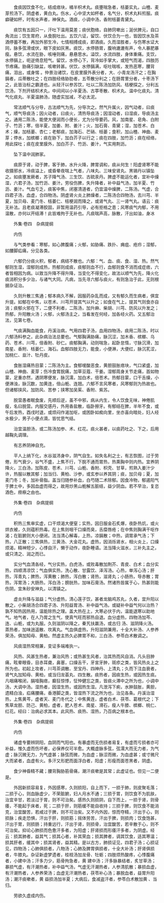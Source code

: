 <!-- { "loadSidebar": true } -->
　　食痰因饮食不化，结成痞块，橘半枳术丸。痰壅喘急者，栝蒌实丸，山楂、麦芽煎汤下。阴虚者，黄白丸。伤水，心中坚大如杯者，名气分，枳术丸料煎服。痰癖硬如杯，时有水声者，神保丸。酒痰，小调中汤，香附栝蒌青黛丸。

　　痰饮有五因只一，汗吐下温用莫差；痰伏胞络，自肺窍嗽出；涎伏脾元，自口角流出；饮生胃府，从食脘吐出。五饮六证，留饮、伏饮合为一也，皆因饮水及茶酒停蓄不散，再加外邪生冷，七情相搏成痰，即酒痰。久而湿胜者，与伤寒水证大同，脉多弦滑或伏，眼下皮如灰黑。痰饮，水停肠胃，腹响漉漉有声，令人暴肥暴瘦。悬饮，水流在胁，咳唾则痛，悬悬思水。溢饮，水流四肢，身体重痛。支饮，水停膈上，呃逆倚息短气。留饮，水停心下，背冷如手掌大，或短气而渴，四肢历节疼痛。胁痛引缺盆，咳嗽转甚。伏饮，水停膈满，呕吐喘咳，发热恶寒，腰背痛，泪出，或身惕 。仲景治诸饮，在皮里膜外表分者，大、小青龙汤汗之；在胸膈者，瓜蒂散吐之；在四肢经络胁肋者，五苓散分利之；在肠胃里分者，十枣汤下之，此皆治标之霸道也。从轻汗以参苏饮，吐以二陈汤加防风、桔梗探之，分利五饮汤，下剂开结枳术丸，中间间以小半夏汤、古葶枣散、枳术丸、温中化痰丸、清气化痰丸、半夏温肺汤，随虚实加减，不必太泥。

　　常法顺气与分导，古法顺气为先，分导次之。然气升属火，因气动者，曰痰气，顺气导痰汤；因火动者，曰痰火，清热导痰汤；因湿动者，曰湿痰，导痰汤主之。通用二陈汤，能使大便润而小便长，尤为分导要药。风，加南星、皂角、白附子、竹沥；寒，倍半夏，加姜、附、姜汁；火，加石膏、青黛；湿，加苍术、白术；燥，加栝蒌、杏仁；老郁痰，加海石、芒硝、栝蒌；食积，加山楂、神曲、麦芽；停水，加槟榔；痰在胁下，加白芥子以行之；痰在四肢，加竹沥；痰在经络，用此探吐；痰在皮里膜外，加白芥子、竹沥、姜汁，气实用荆沥。

　　坠下温中润肺家。

　　痰原于肾，动于脾，客于肺，水升火降，脾胃调和，痰从何生！阳虚肾寒不能收摄邪水，冷痰溢上，或昏晕夜喘上气者，八味丸、三味安肾丸、黑锡丹以镇坠之。如痰壅发厥者，苏子降气汤、三生饮、古硫汞丹。脾虚不能运化者，宜补中燥湿，六君子汤，加竹沥、姜汁。劳役伤脾，失升降者，补中益气汤，加半夏、竹沥、姜汁。气血亏乏，痰客中焦，闭塞清道者，仍宜温中燥脾，二陈汤。气虚，合四君子汤，血虚，合四物汤。阴虚肾火炎上肺燥者，二陈汤合四物汤，去川芎、半夏，加贝母、麦门冬、栝蒌仁、桔梗润而降之，或肾气丸、三一肾气丸。语云：痰无补法。且老痰凝滞胶固，非暂用温药引导，必有拒格之患；风寒痰气内郁，不用温散，亦何以开结滞！此皆难拘于无补也。凡痰喘声高，脉散，汗出如油，身冰

　　外集·卷四　杂病提纲

　　内伤

　　与气类参看：寒郁，如心脾腹痛；火郁，如胁痛、跌扑、痈疽、疮疖；湿郁，如腰脚疝痛，分见各类。

　　六郁仍分痰火积，郁者，病结不散也。六郁：气、血、痰、食、湿、热。然气郁则生湿，湿郁则成热，热郁则成痰，痰郁则血不行，血郁则食不消而成症痞，六者皆相因为病。以致当升降不得升降，当变化不得变化，故法以顺气为先，降火化痰消积分多少治，与诸气大同。凡病，当先寻六郁与痰火，有则急治于此，无则根据杂证治。

　　久则升散三焦通；郁本病久不解，因服药杂乱而成，又有郁久而生病者，俱宜升提。如郁在中焦，以苍术、川芎开提其气以升之；如食在气上，提其气则食亦自消；痰郁火邪在下，二便不利者，二陈汤，加升麻、柴胡、川芎、防风以升发之；热郁，升阳散火汤；火郁，火郁汤主之，当看发在何经，加各经火药。又五郁治法，见第七卷。

　　气痰满胸血能食，丹溪治病，气用四君子汤，血用四物汤，痰用二陈汤，时以六郁汤料参之，此杂病治法总要也。气郁胸满胁痛，脉沉涩，加木香、槟榔、乌药、苍术、川芎，倍香附、砂仁。痰郁胸满，动则喘急，起卧怠惰，寸脉沉滑，加南星、香附、栝蒌仁、海石。血郁四肢无力，能食，小便淋，大便红，脉沉芤涩，加桃仁、韭汁、牡丹皮。

　　食胀湿痛热目蒙；二陈汤为主。食郁嗳酸恶食，黄胆鼓胀痞块，气口紧盛，加山楂、神曲、麦芽；伤冷食胃脘痛，加草豆蔻、干姜。湿郁周身关节走痛，首如物蒙，足重亦然，遇阴寒便发，脉沉濡，加白术，倍苍术。热郁目蒙，口干舌燥，小便淋浊，脉沉数，加黄连，倍山栀、连翘。六郁不言风寒者，风寒郁则为热故也。但诸郁挟风，加防风、苦参；挟寒加吴茱、香附、紫苏。

　　脱营愚者眠食废，先顺后逆，虽不中邪，病从内生，令人饮食无味，神倦肌瘦，名曰脱营。内服交感丹，外用香盐散，临卧擦牙。有郁结在脾，半年不食，或午后发热，酉戌时退，或烦闷作渴加呕，或困卧如痴向里，坐亦喜向暗处，妇人经水极少，男子小便点滴，皆忧思气结。

　　治宜温胆汤，或二陈汤加参、术、红花。痰火甚者，以痰药吐之、下之，后用越鞠丸调理。

　　有志养阴神自充。

　　平人上纳下化，水谷滋沛身中，阴气自生。如失名利之士，有志恢图，过于劳倦，形气衰少，谷气不盛，上焦不行，下脘不通而胃热，热熏胸中则内热。宜养阴降火，三白汤，加陈皮、苍术、川芎、山栀、香附、枳壳、甘草，煎熟入姜汁少许，热服以散其郁；加当归、黄柏、沙参，或玄参以养其阴；痰，加贝母；夏，加麦门冬；冬，加补骨脂。盖当归随参补血，白芍随二术除郁。因食冷物，郁遏阳气于脾土中，多因血虚而得之，故用炒黑山栀解五脏结，益少阴血。若不早治，复恣酒色，痨瘵之由也。

　　外集·卷四　杂病提纲

　　内伤

　　积热三焦审实虚，口干烦渴大便窒；实热，因日服金石炙爆，夜卧热炕，或火烘衣被，久则蕴积热毒。在上焦则咽干口燥而臭，舌糜唇疮；在中焦则胸满干呕作渴；在脏腑则大小便闭。法当清心解毒，上热，凉膈散；中热，调胃承气汤；下热，八正散；三焦俱热，三黄汤、大金花丸。虚热，因消烁肾水，相火炎上，口燥烦渴，精神短少，心悸自汗，懒于动作，夜卧睡语。法当降火滋水，三补丸主之，或只清之、润之而已。

　　实分气血清各经，气分实热，白虎汤，或败毒散加荆芥、青皮、白术；血分实热，四顺清凉饮；气血俱实热，洗心散、甘露饮、泽泻汤。心热，单泻心汤；肝热，泻青丸；脾热，泻黄散；肺热，泻白散；肾热，滋肾丸；小肠热，导赤散；胃热，泻胃汤；大肠热，泻白汤；膀胱热，加味石膏汤。然诸热皆属于心，热甚则能伤阴，宜朱砂安神丸，以清镇之。

　　虚炎升降与滋益；气分虚热，清心莲子饮，甚者龙脑鸡苏丸，久者，宜升阳以散之，小柴胡汤合四君子汤、升阳益胃汤、补中益气汤。或疑补中益气何以治热？孰不知热因热用，温能除热之理。盖大热在上，大寒必伏于内，温能退寒以助地气。地气者，在人乃胃之生气，使真气旺而邪热自退。血分虚热，四物汤加芩、连、山栀，或为丸服。久则滋阴以降之，秦艽扶羸汤，或古归 汤、滋阴降火汤。蒸热者，加味逍遥散、坎离丸。气血俱虚热，升阳滋阴兼用，十全大补汤、人参养荣汤，俱加知母、黄柏。然虚主热久必脾胃不和，三白汤、参苓白术散调之。

　　风痰湿热常相兼，变证多端难执一。

　　风热、风甚生热者，兼治风热；或热甚生风者，治其热而风自消。凡头目肿痛，眩晕眼昏，目赤耳聋，鼻塞，口燥舌干，牙宣牙肿，斑疹之类，皆风热炎上之所为也。初起上攻者，川芎茶调散、至宝丹、四神丹、上清丸；久而下注血衰者，肾气丸加知母、黄柏，或当归龙荟丸、四生散。痰热者，因痰生热，或因热生痰。凡咽痛喉闭，膈噎胸痞，癫狂惊悸，怔忡健忘之类，皆痰火滞中之所为也，小调中汤，大调中汤。湿热者，因湿生热，或因热生湿。凡泄泻下痢，水肿鼓胀，黄胆，遗精白浊，疝痛腰痛，香港脚之类，皆湿热下流之所为也，治见各条。丹溪治湿热，上焦黄芩，虚者天、麦门冬代之；中焦黄连，虚者白术、茯苓、葛根代之；下焦草龙胆、防己、黄柏，虚者，肥人苍术、南星、滑石，瘦人牛膝、槟榔、桃仁、红花。经曰：治病必求其本。此风热、痰热、湿热，乃百病之根本也。

　　外集·卷四　杂病提纲

　　内伤

　　诸虚专要辨阴阳，血阴而气阳也。有暴虚而无伤损者易复，有虚而亏损者亦可补益，惟久虚而伤坏者，必保养仅可半愈。大概虚脉多弦，弦濡大而无力者，为气虚；脉沉微无力，为气虚甚；脉弦而微，为血虚；脉涩而微，为血虚甚；或寸微尺大而紧者，血虚有火。多汗又形肥而面浮白者，阳虚；形瘦而面苍黑者，阴虚。

　　食少神昏精不藏；腰背胸胁筋骨痛，潮汗痰嗽是其常；此虚证也。但见一二便是。

　　外因新损容易复，外因感寒，久则损阳，自上而下，一损于肺，则皮聚毛落；二损于心，则血脉虚少，不荣脏腑，妇人月水不通；三损于胃，则饮食不为肌肤，治宜辛甘，若淡过于胃，则不可治矣。感热久则损阴，自下而上，一损于肾，则骨痿，不能起于床者，死；二损于肝，则筋缓不能自收持；三损于脾，则饮食不能消克，治宜酸苦，若咸过于脾，则不可治矣。又不内外因，惊而夺精，汗出于心，则损脉；疾走恐惧，汗出于肝，则损筋；摇体劳苦，汗出于脾，则损肉；饮食饱甚，汗出于胃，则损肠；持重远行，汗出于肾，则损骨，治宜酸苦，若辛散于心，则不可治矣。抑论心肺损而色惫汗多者，为阳虚；肝肾损而形痿汗多者，为阴虚。经云：损其肺者，益其气；损其心者，补其荣血；损其脾者，调其饮食，适其寒温；损其肝者，缓其中；损其肾者，益其精。是以古方，肺损证见，四君子汤；心损证见，四物汤；心肺俱损者，八物汤；心肺及脾胃俱损者，十全大补汤；肝肾俱损者，牛膝丸。杂证新虚梦遗者，桂枝汤加龙骨、牡蛎；四肢烦热酸疼，心悸腹痛者，小建中汤；汗多力少，筋骨拘急者，黄 建中汤；汗多脉暴结者，炙甘草汤；暴损气虚，有汗潮热者，补中益气汤，气虚无汗潮热者，人参清肌散；暴损血虚，有汗潮热者，人参养荣汤；血虚无汗潮热者，茯苓补心汤；暴脱血者，益胃升阳汤；潮汗痰嗽者，黄 益损汤加半夏；大病后，食减盗汗者，参苓白术散加黄 、当归。

　　劳欲久虚成内伤。

